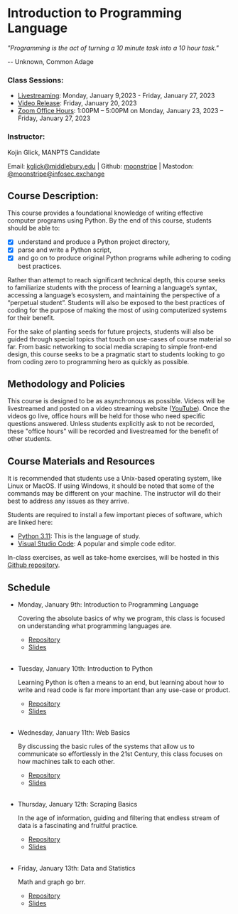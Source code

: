 # Introduction to Programming Language

*"Programming is the act of turning a 10 minute task into a 10 hour task."*

-- Unknown, Common Adage

### Class Sessions:
- [Livestreaming](https://www.twitch.tv/moonstripestream): Monday, January 9,2023 - Friday, January 27, 2023
- [Video Release](https://www.youtube.com/CTECMIIS): Friday, January 20, 2023
- [Zoom Office Hours](https://middlebury.zoom.us/j/8424697123?pwd=VWJlbndkWVdNc1hZQ3pERFF2YzJEZz09): 1:00PM – 5:00PM on Monday, January 23, 2023 – Friday, January 27, 2023

### Instructor:
Kojin Glick, MANPTS Candidate

Email: [kglick@middlebury.edu](mailto:kglick@middlebury.edu) | Github: [moonstripe](https://github.com/moonstripe) | Mastodon: [@moonstripe@infosec.exchange](https://infosec.exchange/@moonstripe)

## Course Description:

This course provides a foundational knowledge of writing effective computer programs using Python. By the end of this course, students should be able to:
- [x] understand and produce a Python project directory, 
- [x] parse and write a Python script, 
- [x] and go on to produce original Python programs while adhering to coding best practices.

Rather than attempt to reach significant technical depth, this course seeks to familiarize students with the process of learning a language’s syntax, accessing a language’s ecosystem, and maintaining the perspective of a “perpetual student”. Students will also be exposed to the best practices of coding for the purpose of making the most of using computerized systems for their benefit.

For the sake of planting seeds for future projects, students will also be guided through special topics that touch on use-cases of course material so far. From basic networking to social media scraping to simple front-end design, this course seeks to be a pragmatic start to students looking to go from coding zero to programming hero as quickly as possible. 

## Methodology and Policies

This course is designed to be as asynchronous as possible. Videos will be livestreamed and posted on a video streaming website ([YouTube](https://www.youtube.com/playlist?list=PL8pOUmyyjmehqEUiHzhwdus1DpePB4ylW)). Once the videos go live, office hours will be held for those who need specific questions answered. Unless students explicitly ask to not be recorded, these "office hours" will be recorded and livestreamed for the benefit of other students.

## Course Materials and Resources

It is recommended that students use a Unix-based operating system, like Linux or MacOS. If using Windows, it should be noted that some of the commands may be different on your machine. The instructor will do their best to address any issues as they arrive.

Students are required to install a few important pieces of software, which are linked here:

- [Python 3.11](https://www.python.org/downloads/): This is the language of study.
- [Visual Studio Code](https://code.visualstudio.com/download): A popular and simple code editor.

In-class exercises, as well as take-home exercises, will be hosted in this [Github repository](https://github.com/moonstripe/introduction-to-programming-language). 



## Schedule

- Monday, January 9th: Introduction to Programming Language

  Covering the absolute basics of why we program, this class is focused on understanding what programming languages are. 

  - [Repository](https://github.com/moonstripe/introduction-to-programming-language/tree/main/00_introduction_to_programming_language)
  - [Slides](https://docs.google.com/presentation/d/17hKLh53A_JLE-Zls40YYiY5OMow2mZ_8xBmXz_6A4iI/edit?usp=sharing)
<br/><br/>
- Tuesday, January 10th: Introduction to Python

  Learning Python is often a means to an end, but learning about how to write and read code is far more important than any use-case or product.

  - [Repository](https://github.com/moonstripe/introduction-to-programming-language/tree/main/01_introduction_to_python)
  - [Slides](https://docs.google.com/presentation/d/1mJ5GvlaCEirSUQnQ8S_l_g8lS34vB1D4LiyomvkxvWI/edit?usp=sharing)
<br/><br/>
- Wednesday, January 11th: Web Basics

  By discussing the basic rules of the systems that allow us to communicate so effortlessly in the 21st Century, this class focuses on how machines talk to each other.

  - [Repository](https://github.com/moonstripe/introduction-to-programming-language/tree/main/02_web_basics)
  - [Slides](https://docs.google.com/presentation/d/1AEwQCERGp2ngGncckdH9rGDgNOIAPdDs8C6ZPlfsobQ/edit?usp=share_link)
<br/><br/>
- Thursday, January 12th: Scraping Basics
  
  In the age of information, guiding and filtering that endless stream of data is a fascinating and fruitful practice.

  - [Repository](https://github.com/moonstripe/introduction-to-programming-language/tree/main/03_scraping_basics)
  - [Slides](https://docs.google.com/presentation/d/1nrwOEuPM3Sk2jfZ5M5DQA3MXMdI6BXdmdFQOEqcxooU/edit?usp=sharing)
<br/><br/>
- Friday, January 13th: Data and Statistics
  
  Math and graph go brr.

  - [Repository](https://github.com/moonstripe/introduction-to-programming-language/tree/main/04_data_and_statistics)
  - [Slides](https://docs.google.com/presentation/d/1FsSpmf4rx6oiuP9bMah4gyGi4tIHuJQgmeupN1C1feA/edit?usp=share_link)